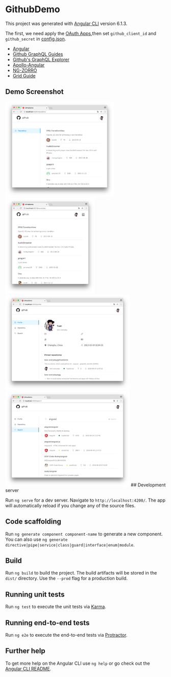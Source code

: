 # GithubDemo

This project was generated with [Angular CLI](https://github.com/angular/angular-cli) version 6.1.3.

The first, we need apply the [OAuth Apps](https://github.com/settings/developers),then set `github_client_id` and `github_secret` in [config.json](/src/config/config.json).

* [Angular](https://angular.io/guide/quickstart)
* [Github GraphQL Guides](https://developer.github.com/v4/guides/)
* [Github's GraphQL Explorer](https://developer.github.com/v4/explorer/)
* [Apollo-Angular](https://www.apollographql.com/docs/angular/migration.html)
* [NG-ZORRO](https://ng.ant.design/docs/introduce/en)
* [Grid Guide](https://css-tricks.com/snippets/css/complete-guide-grid/)
## Demo Screenshot

<img src="README_Images/widescreen.png" height="300">
<img src="README_Images/mobilescreen.png" height="300">
<img src="README_Images/profilemodule.png" height="300">
<img src="README_Images/searchmodule.png" height="300">
## Development server

Run `ng serve` for a dev server. Navigate to `http://localhost:4200/`. The app will automatically reload if you change any of the source files.

## Code scaffolding

Run `ng generate component component-name` to generate a new component. You can also use `ng generate directive|pipe|service|class|guard|interface|enum|module`.

## Build

Run `ng build` to build the project. The build artifacts will be stored in the `dist/` directory. Use the `--prod` flag for a production build.

## Running unit tests

Run `ng test` to execute the unit tests via [Karma](https://karma-runner.github.io).

## Running end-to-end tests

Run `ng e2e` to execute the end-to-end tests via [Protractor](http://www.protractortest.org/).

## Further help

To get more help on the Angular CLI use `ng help` or go check out the [Angular CLI README](https://github.com/angular/angular-cli/blob/master/README.md).
